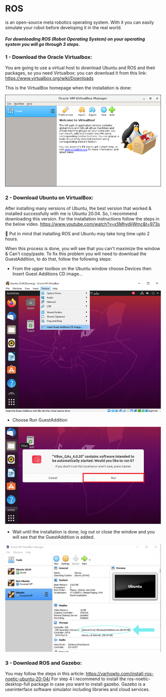 # ROS 
is an open-source meta robotics operating system. 
With it you can easily simulate your robot before developing it in the real world. 

##### For downloading ROS (Robot Operating System) on your operating system you will go through 3 steps. 

### 1 - Download the Oracle Virtualbox: 
You are going to use a virtual host to download Ubuntu and ROS and their packages, so you need Virtualbox; you can download it from this link: https://www.virtualbox.org/wiki/Downloads 

This is the VirtualBox homepage when the installation is done: 

![](images/VM.png)

### 2 - Download Ubuntu on VirtualBox: 
After installing many versions of Ubuntu, the best version that worked & installed successfully with me is Ubuntu 20.04. So, I recommend downloading this version. For the installation instructions follow the steps in the below video. 
https://www.youtube.com/watch?v=x5MhydijWmc&t=973s 

📌 Put in mind that inatalling ROS and Ubuntu may take long time upto 2 hours. 

When this process is done, you will see that you can't maximize the window & Can't copy/paste. 
To fix this problem you will need to download the GuestAddition, to do that, follow the following steps: 
- From the upper toolbox on the Ubuntu window choose Devices then Insert Guest Additions CD image... 

![](images/GuestAddition.png) 

- Choose Run GuestAddition 

![](images/Run-Guest-Additions.png)

- Wait until the installation is done; log out or close the window and you will see that the GuestAddition is added. 

![](images/Guest.png)

### 3 - Download ROS and Gazebo: 
You may follow the steps in this article: https://varhowto.com/install-ros-noetic-ubuntu-20-04/ 
For step 4 I recommend to install the ros-noetic-desktop-full package in case you want to install gazebo. 
Gazebo is a userinterface software simulator including libraries and cloud services. 
